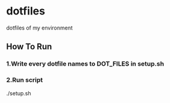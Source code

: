 # dotfiles
dotfiles of my environment

## How To Run
### 1.Write every dotfile names to DOT_FILES in setup.sh
### 2.Run script

./setup.sh
